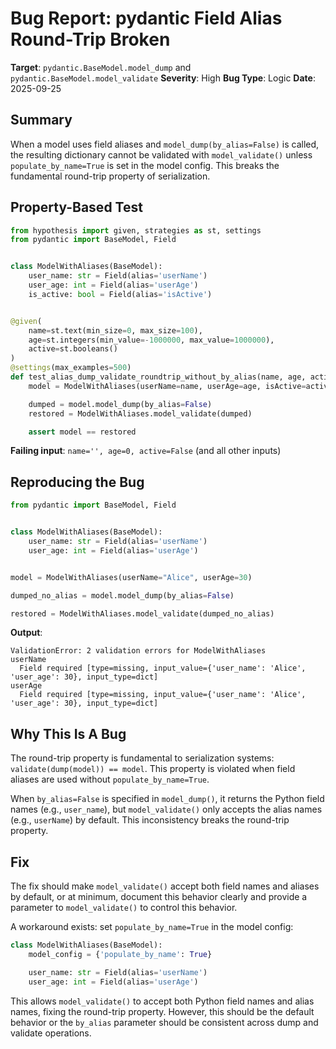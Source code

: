 # Bug Report: pydantic Field Alias Round-Trip Broken

**Target**: `pydantic.BaseModel.model_dump` and `pydantic.BaseModel.model_validate`
**Severity**: High
**Bug Type**: Logic
**Date**: 2025-09-25

## Summary

When a model uses field aliases and `model_dump(by_alias=False)` is called, the resulting dictionary cannot be validated with `model_validate()` unless `populate_by_name=True` is set in the model config. This breaks the fundamental round-trip property of serialization.

## Property-Based Test

```python
from hypothesis import given, strategies as st, settings
from pydantic import BaseModel, Field


class ModelWithAliases(BaseModel):
    user_name: str = Field(alias='userName')
    user_age: int = Field(alias='userAge')
    is_active: bool = Field(alias='isActive')


@given(
    name=st.text(min_size=0, max_size=100),
    age=st.integers(min_value=-1000000, max_value=1000000),
    active=st.booleans()
)
@settings(max_examples=500)
def test_alias_dump_validate_roundtrip_without_by_alias(name, age, active):
    model = ModelWithAliases(userName=name, userAge=age, isActive=active)

    dumped = model.model_dump(by_alias=False)
    restored = ModelWithAliases.model_validate(dumped)

    assert model == restored
```

**Failing input**: `name='', age=0, active=False` (and all other inputs)

## Reproducing the Bug

```python
from pydantic import BaseModel, Field


class ModelWithAliases(BaseModel):
    user_name: str = Field(alias='userName')
    user_age: int = Field(alias='userAge')


model = ModelWithAliases(userName="Alice", userAge=30)

dumped_no_alias = model.model_dump(by_alias=False)

restored = ModelWithAliases.model_validate(dumped_no_alias)
```

**Output**:
```
ValidationError: 2 validation errors for ModelWithAliases
userName
  Field required [type=missing, input_value={'user_name': 'Alice', 'user_age': 30}, input_type=dict]
userAge
  Field required [type=missing, input_value={'user_name': 'Alice', 'user_age': 30}, input_type=dict]
```

## Why This Is A Bug

The round-trip property is fundamental to serialization systems: `validate(dump(model)) == model`. This property is violated when field aliases are used without `populate_by_name=True`.

When `by_alias=False` is specified in `model_dump()`, it returns the Python field names (e.g., `user_name`), but `model_validate()` only accepts the alias names (e.g., `userName`) by default. This inconsistency breaks the round-trip property.

## Fix

The fix should make `model_validate()` accept both field names and aliases by default, or at minimum, document this behavior clearly and provide a parameter to `model_validate()` to control this behavior.

A workaround exists: set `populate_by_name=True` in the model config:

```python
class ModelWithAliases(BaseModel):
    model_config = {'populate_by_name': True}

    user_name: str = Field(alias='userName')
    user_age: int = Field(alias='userAge')
```

This allows `model_validate()` to accept both Python field names and alias names, fixing the round-trip property. However, this should be the default behavior or the `by_alias` parameter should be consistent across dump and validate operations.